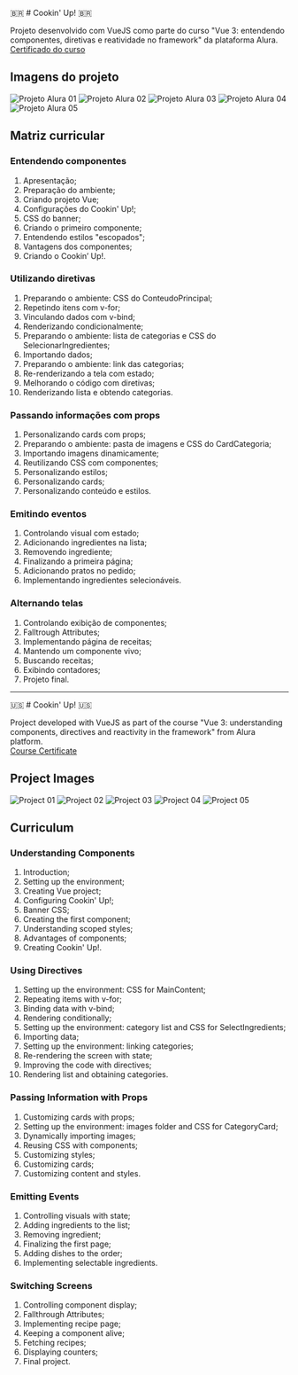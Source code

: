 🇧🇷 # Cookin' Up! 🇧🇷

Projeto desenvolvido com VueJS como parte do curso "Vue 3: entendendo componentes, diretivas e reatividade no framework" da plataforma Alura. <br>
[Certificado do curso](https://cursos.alura.com.br/certificate/4a0eb16b-234b-4422-9362-d746dbfc0621)

## Imagens do projeto

![Projeto Alura 01](public/imagens/Cookin'%20Up!%20-%20Projeto%20Alura%2001.png)
![Projeto Alura 02](public/imagens/Cookin'%20Up!%20-%20Projeto%20Alura%2002.png)
![Projeto Alura 03](public/imagens/Cookin'%20Up!%20-%20Projeto%20Alura%2003.png)
![Projeto Alura 04](public/imagens/Cookin'%20Up!%20-%20Projeto%20Alura%2004.png)
![Projeto Alura 05](public/imagens/Cookin'%20Up!%20-%20Projeto%20Alura%2005.png)

## Matriz curricular

### Entendendo componentes

1. Apresentação;
2. Preparação do ambiente;
3. Criando projeto Vue;
4. Configurações do Cookin' Up!;
5. CSS do banner;
6. Criando o primeiro componente;
7. Entendendo estilos "escopados";
8. Vantagens dos componentes;
9. Criando o Cookin’ Up!.

### Utilizando diretivas

1. Preparando o ambiente: CSS do ConteudoPrincipal;
2. Repetindo itens com v-for;
3. Vinculando dados com v-bind;
4. Renderizando condicionalmente;
5. Preparando o ambiente: lista de categorias e CSS do SelecionarIngredientes;
6. Importando dados;
7. Preparando o ambiente: link das categorias;
8. Re-renderizando a tela com estado;
9. Melhorando o código com diretivas;
10. Renderizando lista e obtendo categorias.

### Passando informações com props

1. Personalizando cards com props;
2. Preparando o ambiente: pasta de imagens e CSS do CardCategoria;
3. Importando imagens dinamicamente;
4. Reutilizando CSS com componentes;
5. Personalizando estilos;
6. Personalizando cards;
7. Personalizando conteúdo e estilos.

### Emitindo eventos

1. Controlando visual com estado;
2. Adicionando ingredientes na lista;
3. Removendo ingrediente;
4. Finalizando a primeira página;
5. Adicionando pratos no pedido;
6. Implementando ingredientes selecionáveis.

### Alternando telas

1. Controlando exibição de componentes;
2. Falltrough Attributes;
3. Implementando página de receitas;
4. Mantendo um componente vivo;
5. Buscando receitas;
6. Exibindo contadores;
7. Projeto final.

---

🇺🇸 # Cookin' Up! 🇺🇸

Project developed with VueJS as part of the course "Vue 3: understanding components, directives and reactivity in the framework" from Alura platform. <br>
[Course Certificate](https://cursos.alura.com.br/certificate/4a0eb16b-234b-4422-9362-d746dbfc0621?lang=en)

## Project Images

![Project 01](public/imagens/Cookin'%20Up!%20-%20Projeto%20Alura%2001.png)
![Project 02](public/imagens/Cookin'%20Up!%20-%20Projeto%20Alura%2002.png)
![Project 03](public/imagens/Cookin'%20Up!%20-%20Projeto%20Alura%2003.png)
![Project 04](public/imagens/Cookin'%20Up!%20-%20Projeto%20Alura%2004.png)
![Project 05](public/imagens/Cookin'%20Up!%20-%20Projeto%20Alura%2005.png)

## Curriculum

### Understanding Components

1. Introduction;
2. Setting up the environment;
3. Creating Vue project;
4. Configuring Cookin' Up!;
5. Banner CSS;
6. Creating the first component;
7. Understanding scoped styles;
8. Advantages of components;
9. Creating Cookin' Up!.

### Using Directives

1. Setting up the environment: CSS for MainContent;
2. Repeating items with v-for;
3. Binding data with v-bind;
4. Rendering conditionally;
5. Setting up the environment: category list and CSS for SelectIngredients;
6. Importing data;
7. Setting up the environment: linking categories;
8. Re-rendering the screen with state;
9. Improving the code with directives;
10. Rendering list and obtaining categories.

### Passing Information with Props

1. Customizing cards with props;
2. Setting up the environment: images folder and CSS for CategoryCard;
3. Dynamically importing images;
4. Reusing CSS with components;
5. Customizing styles;
6. Customizing cards;
7. Customizing content and styles.

### Emitting Events

1. Controlling visuals with state;
2. Adding ingredients to the list;
3. Removing ingredient;
4. Finalizing the first page;
5. Adding dishes to the order;
6. Implementing selectable ingredients.

### Switching Screens

1. Controlling component display;
2. Fallthrough Attributes;
3. Implementing recipe page;
4. Keeping a component alive;
5. Fetching recipes;
6. Displaying counters;
7. Final project.
